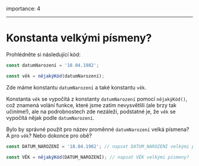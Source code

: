 importance: 4

---

# Konstanta velkými písmeny?

Prohlédněte si následující kód:

```js
const datumNarození = '18.04.1982';

const věk = nějakýKód(datumNarození);
```

Zde máme konstantu `datumNarození` a také konstantu `věk`.

Konstanta `věk` se vypočítá z konstanty `datumNarození` pomocí `nějakýKód()`, což znamená volání funkce, které jsme zatím nevysvětlili (ale brzy tak učiníme!), ale na podrobnostech zde nezáleží, podstatné je, že `věk` se vypočítá nějak podle `datumNarození`.

Bylo by správné použít pro název proměnné `datumNarození` velká písmena? A pro `věk`? Nebo dokonce pro obě?

```js
const DATUM_NAROZENÍ = '18.04.1982'; // napsat DATUM_NAROZENÍ velkými písmeny?

const VĚK = nějakýKód(DATUM_NAROZENÍ); // napsat VĚK velkými písmeny?
```
